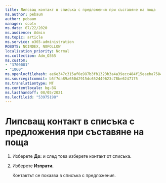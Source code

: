 ```yaml
---
title: Липсващ контакт в списъка с предложения при съставяне на поща
ms.author: pebaum
author: pebaum
manager: scotv
ms.date: 07/22/2020
ms.audience: Admin
ms.topic: article
ms.service: o365-administration
ROBOTS: NOINDEX, NOFOLLOW
localization_priority: Normal
ms.collection: Adm_O365
ms.custom:
- "3700001"
- "1060"
ms.openlocfilehash: ae6e347c315af0e987b3fb1323b3a4a39ecc484f15eaeba75840b5ab134cc4d1
ms.sourcegitcommit: b5f7da89a650d2915dc652449623c78be6247175
ms.translationtype: MT
ms.contentlocale: bg-BG
ms.lasthandoff: 08/05/2021
ms.locfileid: "53975198"
---
```

# <a name="missing-contact-in-suggestion-list-while-composing-mail"></a>Липсващ контакт в списъка с предложения при съставяне на поща

1. Изберете **До:** и след това изберете контакт от списъка.
2. Изберете **Изпрати**.

    Контактът се показва в списъка с предложения.